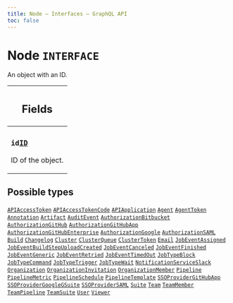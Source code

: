 ```yaml
---
title: Node – Interfaces – GraphQL API
toc: false
---
```

<!--
  _____   ____    _   _  ____ _______   ______ _____ _____ _______
  |  __  / __   |  | |/ __ __   __| |  ____|  __ _   _|__   __|
  | |  | | |  | | |  | | |  | | | |    | |__  | |  | || |    | |
  | |  | | |  | | | . ` | |  | | | |    |  __| | |  | || |    | |
  | |__| | |__| | | |  | |__| | | |    | |____| |__| || |_   | |
  |_____/ ____/  |_| _|____/  |_|    |______|_____/_____|  |_|
  This file is auto-generated by script/generate_graphql_api_content.sh,
  please build the schema.json by running `rails api:graph:export`
  with https://github.com/buildkite/buildkite/,
  replace the content in data/graphql_data_schema.json
  and run the generation script `./scripts/generate-graphql-api-content.sh`.
-->
<!-- vale off -->
<h1 class="has-pills" data-algolia-exclude>
  Node
  <span class="pill pill--interface pill--normal-case pill--large"><code>INTERFACE</code></span>
</h1>
<!-- vale on -->


<p>An object with an ID.</p>


<table class="responsive-table responsive-table--single-column-rows">
  <thead>
    <th>
      <h2 data-algolia-exclude>Fields</h2>
    </th>
  </thead>
  <tbody>
    <tr><td><h3 class="is-small has-pills"><code>id</code><a href="/docs/apis/graphql/schemas/scalar/id" class="pill pill--scalar pill--normal-case pill--medium" title="Go to SCALAR ID"><code>ID</code></a></h3><p>ID of the object.</p></td></tr>
  </tbody>
</table>






<h2 data-algolia-exclude>Possible types</h2>
<a href="/docs/apis/graphql/schemas/object/apiaccesstoken" class="pill pill--object pill--normal-case pill--large" title="Go to OBJECT APIAccessToken"><code>APIAccessToken</code></a>
<a href="/docs/apis/graphql/schemas/object/apiaccesstokencode" class="pill pill--object pill--normal-case pill--large" title="Go to OBJECT APIAccessTokenCode"><code>APIAccessTokenCode</code></a>
<a href="/docs/apis/graphql/schemas/object/apiapplication" class="pill pill--object pill--normal-case pill--large" title="Go to OBJECT APIApplication"><code>APIApplication</code></a>
<a href="/docs/apis/graphql/schemas/object/agent" class="pill pill--object pill--normal-case pill--large" title="Go to OBJECT Agent"><code>Agent</code></a>
<a href="/docs/apis/graphql/schemas/object/agenttoken" class="pill pill--object pill--normal-case pill--large" title="Go to OBJECT AgentToken"><code>AgentToken</code></a>
<a href="/docs/apis/graphql/schemas/object/annotation" class="pill pill--object pill--normal-case pill--large" title="Go to OBJECT Annotation"><code>Annotation</code></a>
<a href="/docs/apis/graphql/schemas/object/artifact" class="pill pill--object pill--normal-case pill--large" title="Go to OBJECT Artifact"><code>Artifact</code></a>
<a href="/docs/apis/graphql/schemas/object/auditevent" class="pill pill--object pill--normal-case pill--large" title="Go to OBJECT AuditEvent"><code>AuditEvent</code></a>
<a href="/docs/apis/graphql/schemas/object/authorizationbitbucket" class="pill pill--object pill--normal-case pill--large" title="Go to OBJECT AuthorizationBitbucket"><code>AuthorizationBitbucket</code></a>
<a href="/docs/apis/graphql/schemas/object/authorizationgithub" class="pill pill--object pill--normal-case pill--large" title="Go to OBJECT AuthorizationGitHub"><code>AuthorizationGitHub</code></a>
<a href="/docs/apis/graphql/schemas/object/authorizationgithubapp" class="pill pill--object pill--normal-case pill--large" title="Go to OBJECT AuthorizationGitHubApp"><code>AuthorizationGitHubApp</code></a>
<a href="/docs/apis/graphql/schemas/object/authorizationgithubenterprise" class="pill pill--object pill--normal-case pill--large" title="Go to OBJECT AuthorizationGitHubEnterprise"><code>AuthorizationGitHubEnterprise</code></a>
<a href="/docs/apis/graphql/schemas/object/authorizationgoogle" class="pill pill--object pill--normal-case pill--large" title="Go to OBJECT AuthorizationGoogle"><code>AuthorizationGoogle</code></a>
<a href="/docs/apis/graphql/schemas/object/authorizationsaml" class="pill pill--object pill--normal-case pill--large" title="Go to OBJECT AuthorizationSAML"><code>AuthorizationSAML</code></a>
<a href="/docs/apis/graphql/schemas/object/build" class="pill pill--object pill--normal-case pill--large" title="Go to OBJECT Build"><code>Build</code></a>
<a href="/docs/apis/graphql/schemas/object/changelog" class="pill pill--object pill--normal-case pill--large" title="Go to OBJECT Changelog"><code>Changelog</code></a>
<a href="/docs/apis/graphql/schemas/object/cluster" class="pill pill--object pill--normal-case pill--large" title="Go to OBJECT Cluster"><code>Cluster</code></a>
<a href="/docs/apis/graphql/schemas/object/clusterqueue" class="pill pill--object pill--normal-case pill--large" title="Go to OBJECT ClusterQueue"><code>ClusterQueue</code></a>
<a href="/docs/apis/graphql/schemas/object/clustertoken" class="pill pill--object pill--normal-case pill--large" title="Go to OBJECT ClusterToken"><code>ClusterToken</code></a>
<a href="/docs/apis/graphql/schemas/object/email" class="pill pill--object pill--normal-case pill--large" title="Go to OBJECT Email"><code>Email</code></a>
<a href="/docs/apis/graphql/schemas/object/jobeventassigned" class="pill pill--object pill--normal-case pill--large" title="Go to OBJECT JobEventAssigned"><code>JobEventAssigned</code></a>
<a href="/docs/apis/graphql/schemas/object/jobeventbuildstepuploadcreated" class="pill pill--object pill--normal-case pill--large" title="Go to OBJECT JobEventBuildStepUploadCreated"><code>JobEventBuildStepUploadCreated</code></a>
<a href="/docs/apis/graphql/schemas/object/jobeventcanceled" class="pill pill--object pill--normal-case pill--large" title="Go to OBJECT JobEventCanceled"><code>JobEventCanceled</code></a>
<a href="/docs/apis/graphql/schemas/object/jobeventfinished" class="pill pill--object pill--normal-case pill--large" title="Go to OBJECT JobEventFinished"><code>JobEventFinished</code></a>
<a href="/docs/apis/graphql/schemas/object/jobeventgeneric" class="pill pill--object pill--normal-case pill--large" title="Go to OBJECT JobEventGeneric"><code>JobEventGeneric</code></a>
<a href="/docs/apis/graphql/schemas/object/jobeventretried" class="pill pill--object pill--normal-case pill--large" title="Go to OBJECT JobEventRetried"><code>JobEventRetried</code></a>
<a href="/docs/apis/graphql/schemas/object/jobeventtimedout" class="pill pill--object pill--normal-case pill--large" title="Go to OBJECT JobEventTimedOut"><code>JobEventTimedOut</code></a>
<a href="/docs/apis/graphql/schemas/object/jobtypeblock" class="pill pill--object pill--normal-case pill--large" title="Go to OBJECT JobTypeBlock"><code>JobTypeBlock</code></a>
<a href="/docs/apis/graphql/schemas/object/jobtypecommand" class="pill pill--object pill--normal-case pill--large" title="Go to OBJECT JobTypeCommand"><code>JobTypeCommand</code></a>
<a href="/docs/apis/graphql/schemas/object/jobtypetrigger" class="pill pill--object pill--normal-case pill--large" title="Go to OBJECT JobTypeTrigger"><code>JobTypeTrigger</code></a>
<a href="/docs/apis/graphql/schemas/object/jobtypewait" class="pill pill--object pill--normal-case pill--large" title="Go to OBJECT JobTypeWait"><code>JobTypeWait</code></a>
<a href="/docs/apis/graphql/schemas/object/notificationserviceslack" class="pill pill--object pill--normal-case pill--large" title="Go to OBJECT NotificationServiceSlack"><code>NotificationServiceSlack</code></a>
<a href="/docs/apis/graphql/schemas/object/organization" class="pill pill--object pill--normal-case pill--large" title="Go to OBJECT Organization"><code>Organization</code></a>
<a href="/docs/apis/graphql/schemas/object/organizationinvitation" class="pill pill--object pill--normal-case pill--large" title="Go to OBJECT OrganizationInvitation"><code>OrganizationInvitation</code></a>
<a href="/docs/apis/graphql/schemas/object/organizationmember" class="pill pill--object pill--normal-case pill--large" title="Go to OBJECT OrganizationMember"><code>OrganizationMember</code></a>
<a href="/docs/apis/graphql/schemas/object/pipeline" class="pill pill--object pill--normal-case pill--large" title="Go to OBJECT Pipeline"><code>Pipeline</code></a>
<a href="/docs/apis/graphql/schemas/object/pipelinemetric" class="pill pill--object pill--normal-case pill--large" title="Go to OBJECT PipelineMetric"><code>PipelineMetric</code></a>
<a href="/docs/apis/graphql/schemas/object/pipelineschedule" class="pill pill--object pill--normal-case pill--large" title="Go to OBJECT PipelineSchedule"><code>PipelineSchedule</code></a>
<a href="/docs/apis/graphql/schemas/object/pipelinetemplate" class="pill pill--object pill--normal-case pill--large" title="Go to OBJECT PipelineTemplate"><code>PipelineTemplate</code></a>
<a href="/docs/apis/graphql/schemas/object/ssoprovidergithubapp" class="pill pill--object pill--normal-case pill--large" title="Go to OBJECT SSOProviderGitHubApp"><code>SSOProviderGitHubApp</code></a>
<a href="/docs/apis/graphql/schemas/object/ssoprovidergooglegsuite" class="pill pill--object pill--normal-case pill--large" title="Go to OBJECT SSOProviderGoogleGSuite"><code>SSOProviderGoogleGSuite</code></a>
<a href="/docs/apis/graphql/schemas/object/ssoprovidersaml" class="pill pill--object pill--normal-case pill--large" title="Go to OBJECT SSOProviderSAML"><code>SSOProviderSAML</code></a>
<a href="/docs/apis/graphql/schemas/object/suite" class="pill pill--object pill--normal-case pill--large" title="Go to OBJECT Suite"><code>Suite</code></a>
<a href="/docs/apis/graphql/schemas/object/team" class="pill pill--object pill--normal-case pill--large" title="Go to OBJECT Team"><code>Team</code></a>
<a href="/docs/apis/graphql/schemas/object/teammember" class="pill pill--object pill--normal-case pill--large" title="Go to OBJECT TeamMember"><code>TeamMember</code></a>
<a href="/docs/apis/graphql/schemas/object/teampipeline" class="pill pill--object pill--normal-case pill--large" title="Go to OBJECT TeamPipeline"><code>TeamPipeline</code></a>
<a href="/docs/apis/graphql/schemas/object/teamsuite" class="pill pill--object pill--normal-case pill--large" title="Go to OBJECT TeamSuite"><code>TeamSuite</code></a>
<a href="/docs/apis/graphql/schemas/object/user" class="pill pill--object pill--normal-case pill--large" title="Go to OBJECT User"><code>User</code></a>
<a href="/docs/apis/graphql/schemas/object/viewer" class="pill pill--object pill--normal-case pill--large" title="Go to OBJECT Viewer"><code>Viewer</code></a>
